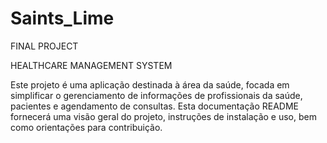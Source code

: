 # Saints_Lime
FINAL PROJECT

HEALTHCARE MANAGEMENT SYSTEM

Este projeto é uma aplicação destinada à área da saúde, focada em simplificar o gerenciamento de informações de profissionais da saúde, pacientes e agendamento de consultas. Esta documentação README fornecerá uma visão geral do projeto, instruções de instalação e uso, bem como orientações para contribuição.
